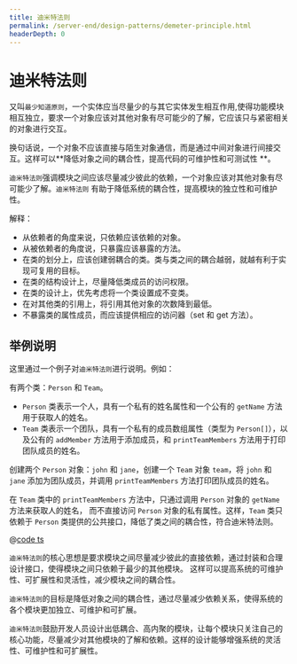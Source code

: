 ```yaml
---
title: 迪米特法则
permalink: /server-end/design-patterns/demeter-principle.html
headerDepth: 0
---
```


# 迪米特法则

又叫`最少知道原则`，一个实体应当尽量少的与其它实体发生相互作用,使得功能模块相互独立，要求一个对象应该对其他对象有尽可能少的了解，它应该只与紧密相关的对象进行交互。

换句话说，一个对象不应该直接与陌生对象通信，而是通过中间对象进行间接交互。这样可以**降低对象之间的耦合性，提高代码的可维护性和可测试性
**。

`迪米特法则`强调模块之间应该尽量减少彼此的依赖，一个对象应该对其他对象有尽可能少了解。`迪米特法则`
有助于降低系统的耦合性，提高模块的独立性和可维护性。

解释：

- 从依赖者的角度来说，只依赖应该依赖的对象。
- 从被依赖者的角度说，只暴露应该暴露的方法。
- 在类的划分上，应该创建弱耦合的类。类与类之间的耦合越弱，就越有利于实现可复用的目标。
- 在类的结构设计上，尽量降低类成员的访问权限。
- 在类的设计上，优先考虑将一个类设置成不变类。
- 在对其他类的引用上，将引用其他对象的次数降到最低。
- 不暴露类的属性成员，而应该提供相应的访问器（set 和 get 方法）。

## 举例说明

这里通过一个例子对`迪米特法则`进行说明。例如：

有两个类：`Person` 和 `Team`。

- `Person` 类表示一个人，具有一个私有的姓名属性和一个公有的 `getName` 方法用于获取人的姓名。
- `Team` 类表示一个团队，具有一个私有的成员数组属性（类型为 `Person[]`），以及公有的 `addMember`
  方法用于添加成员，和 `printTeamMembers` 方法用于打印团队成员的姓名。

创建两个 `Person` 对象：`john` 和 `jane`，创建一个 `Team` 对象 `team`，将 `john` 和 `jane`
添加为团队成员，并调用 `printTeamMembers` 方法打印团队成员的姓名。

在 `Team` 类中的 `printTeamMembers` 方法中，只通过调用 `Person` 对象的 `getName` 方法来获取人的姓名，
而不直接访问 `Person` 对象的私有属性。这样，`Team` 类只依赖于 `Person` 类提供的公共接口，降低了类之间的耦合性，符合迪米特法则。

@[code ts](@code/design-patterns/lod-demo.ts)

`迪米特法则`的核心思想是要求模块之间尽量减少彼此的直接依赖，通过封装和合理设计接口，使得模块之间只依赖于最少的其他模块。
这样可以提高系统的可维护性、可扩展性和灵活性，减少模块之间的耦合性。

`迪米特法则`的目标是降低对象之间的耦合性，通过尽量减少依赖关系，使得系统的各个模块更加独立、可维护和可扩展。

`迪米特法则`鼓励开发人员设计出低耦合、高内聚的模块，让每个模块只关注自己的核心功能，尽量减少对其他模块的了解和依赖。这样的设计能够增强系统的灵活性、可维护性和可扩展性。
